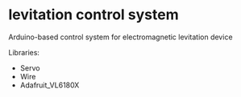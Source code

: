 # levitation control system
 Arduino-based control system for electromagnetic levitation device

 Libraries:
 - Servo
 - Wire
 - Adafruit_VL6180X
